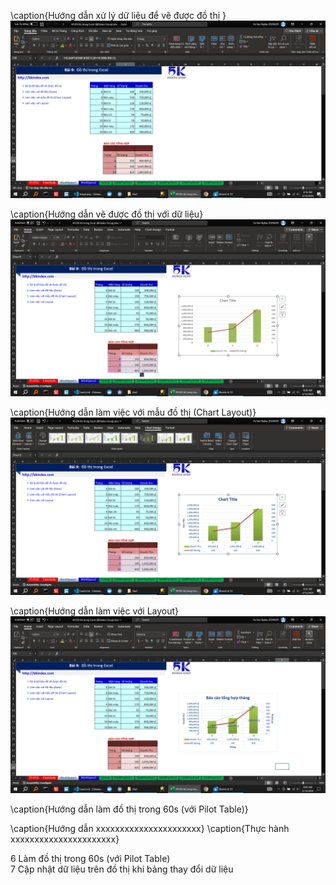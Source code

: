 <!--@ \subsection{Bài 2} -->

\caption{Hướng dẫn xử lý dữ liệu để vẽ được đồ thị }
![alt text](0.png)

\caption{Hướng dẫn vẽ được đồ thị với dữ liệu}
![alt text](1.png)

\caption{Hướng dẫn làm việc với mẫu đồ thị (Chart Layout)}
![alt text](image.png)

\caption{Hướng dẫn làm việc với Layout}
![alt text](image-1.png)

\caption{Hướng dẫn làm đồ thị trong 60s (với Pilot Table)}

<!--@ \subsection{Bài 3} -->

\caption{Hướng dẫn xxxxxxxxxxxxxxxxxxxxxx}
\caption{Thực hành xxxxxxxxxxxxxxxxxxxxxx}



6	Làm đồ thị trong 60s (với Pilot Table)		
7	Cập nhật dữ liệu trên đồ thị khi bảng thay đổi dữ liệu		
